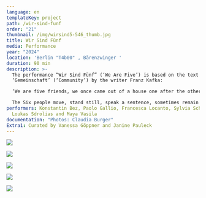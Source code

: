 ```yaml
---
language: en
templateKey: project
path: /wir-sind-funf
order: "21"
thumbnail: /img/wirsind5-546_thumb.jpg
title: Wir Sind Fünf
media: Performance
year: "2024"
location: 'Berlin "T4b00" , Bärenzwinger '
duration: 90 min
description: >-
  The performance “Wir Sind Fünf” (‘We Are Five’) is based on the text
  ‘Gemeinschaft’ (‘Community’) by the writer Franz Kafka:

  ‘We are five friends, we once came out of a house one after the other […] Since then we have lived together, it would be a peaceful life if a sixth one didn’t keep interfering […]. He doesn’t do anything to us […]. We don’t know him and don’t want to take him in. The five of us didn’t know each other before, and if you like, we don’t know each other now either, but what is possible and tolerated with the five of us is not possible with the sixth […]. Besides, we are five and we don’t want to be six. […] But no matter how much we push him away, he will come back.’ (Franz Kafka – Gemeinschaft)

  The Six people move, stand still, speak a sentence, sometimes remain silent and change their position. They repeat themselves – sometimes thoughtfully, sometimes angrily. In this way, the group slowly becomes a time-shifted choir, which speaks of five, although six are present.
performers: Konstantin Bez, Paolo Gallio, Francesca Locanto, Sylvia Schwarz,
  Loukas Sdrolias and Maya Vasila
documentation: "Photos: Claudia Burger"
Extra1: Curated by Vanessa Göppner and Janine Pauleck
---
```

![](/img/wirsind5-546.jpg)

![](/img/wirsind5-571.jpg)

![](/img/wirsind5-202.jpg)

![](/img/wirsind5-221.jpg)

![](/img/wirsind5-479.jpg)
